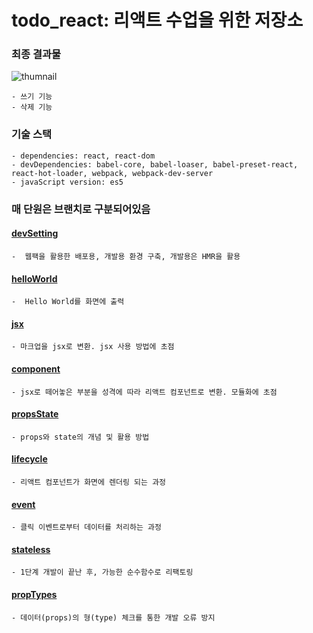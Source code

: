 # todo_react: 리액트 수업을 위한 저장소

### 최종 결과물


![thumnail](https://cloud.githubusercontent.com/assets/11900262/19553618/e376b0c2-96ef-11e6-81cc-265b38d31f18.png)


```
- 쓰기 기능
- 삭제 기능
```

### 기술 스택


```
- dependencies: react, react-dom
- devDependencies: babel-core, babel-loaser, babel-preset-react, react-hot-loader, webpack, webpack-dev-server
- javaScript version: es5
```


### 매 단원은 브랜치로 구분되어있음


#### [devSetting](https://github.com/apple77y/todo_react/tree/00-devSetting)
```
-  웹팩을 활용한 배포용, 개발용 환경 구축, 개발용은 HMR을 활용
```


#### [helloWorld](https://github.com/apple77y/todo_react/tree/01-helloWorld)
```
-  Hello World를 화면에 출력
```


#### [jsx](https://github.com/apple77y/todo_react/tree/02-jsx)
```
- 마크업을 jsx로 변환. jsx 사용 방법에 초점
```

  
#### [component](https://github.com/apple77y/todo_react/tree/03-component)
```
- jsx로 떼어놓은 부분을 성격에 따라 리액트 컴포넌트로 변환. 모듈화에 초점
```
  
  
#### [propsState](https://github.com/apple77y/todo_react/tree/04-propsState)
```
- props와 state의 개념 및 활용 방법
```


#### [lifecycle](https://github.com/apple77y/todo_react/tree/05-lifecycle)
```
- 리액트 컴포넌트가 화면에 렌더링 되는 과정
```


#### [event](https://github.com/apple77y/todo_react/tree/06-event)
```
- 클릭 이벤트로부터 데이터를 처리하는 과정
```
  
  
#### [stateless](https://github.com/apple77y/todo_react/tree/07-stateless)
```
- 1단계 개발이 끝난 후, 가능한 순수함수로 리팩토링
```


#### [propTypes](https://github.com/apple77y/todo_react/tree/08-propTypes)
```
- 데이터(props)의 형(type) 체크를 통한 개발 오류 방지
```
